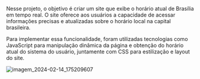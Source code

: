 Nesse projeto, o objetivo é criar um site que exibe o horário atual de Brasília em tempo real. O site oferece aos usuários a capacidade de acessar informações precisas e atualizadas sobre o horário local na capital brasileira.

Para implementar essa funcionalidade, foram utilizadas tecnologias como JavaScript para manipulação dinâmica da página e obtenção do horário atual do sistema do usuário, juntamente com CSS para estilização e layout do site.



![imagem_2024-02-14_175209607](https://github.com/JulioDev01/jogo-adivinha/assets/136189977/07c6f9ed-b752-405c-a3d0-e5886730ea8b)
